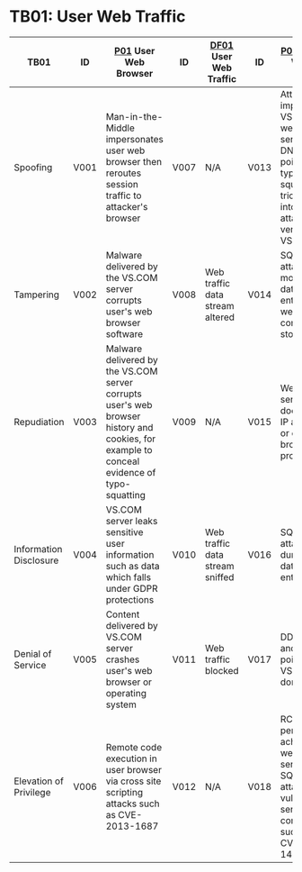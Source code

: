 # TB01: User Web Traffic

| TB01                   | ID   | [P01](../assets/P01.md) User Web Browser                                                                                                  | ID   | [DF01](../assets/DF01.md) User Web Traffic | ID   | [P06](../assets/P06.md) VS.COM Website Server                                                                                            |
|------------------------|------|-------------------------------------------------------------------------------------------------------------------------------------------|------|--------------------------------------------|------|------------------------------------------------------------------------------------------------------------------------------------------|
| Spoofing               | V001 | Man-in-the-Middle impersonates user web browser then reroutes session traffic to attacker's browser                                       | V007 | N/A                                        | V013 | Attacker impersonates VS.COM website server via DNS poisoning or typo-squatting to trick user into browsing attacker's version of VS.COM |
| Tampering              | V002 | Malware delivered by the VS.COM server corrupts user's web browser software                                                               | V008 | Web traffic data stream altered            | V014 | SQL injection attack to modify database entries or website content stores                                                                |
| Repudiation            | V003 | Malware delivered by the VS.COM server corrupts user's web browser history and cookies, for example to conceal evidence of typo-squatting | V009 | N/A                                        | V015 | Website server doesn't log IP addresses or client browser profiles                                                                       |
| Information Disclosure | V004 | VS.COM server leaks sensitive user information such as data which falls under GDPR protections                                            | V010 | Web traffic data stream sniffed            | V016 | SQL injection attacks to dump database entries                                                                                           |
| Denial of Service      | V005 | Content delivered by VS.COM server crashes user's web browser or operating system                                                         | V011 | Web traffic blocked                        | V017 | DDoS attacks and DNS poisoning for VS.COM domain                                                                                         |
| Elevation of Privilege | V006 | Remote code execution in user browser via cross site scripting attacks such as CVE-2013-1687                                              | V012 | N/A                                        | V018 | RCE and persistance achieved on website server via SQL injection attacks to vulnerable service components, such as CVE-2008-1465         |
